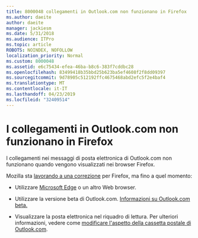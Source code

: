 ```yaml
---
title: 8000048 collegamenti in Outlook.com non funzionano in Firefox
ms.author: daeite
author: daeite
manager: jackiesm
ms.date: 5/31/2018
ms.audience: ITPro
ms.topic: article
ROBOTS: NOINDEX, NOFOLLOW
localization_priority: Normal
ms.custom: 8000048
ms.assetid: e6c75434-efea-46ba-b8c6-383f7cddbc28
ms.openlocfilehash: 83499418b35bbd25b623ba5ef4608f2f8dd09397
ms.sourcegitcommit: 9d78905c512192ffc4675468abd2efc5f2e4baf4
ms.translationtype: MT
ms.contentlocale: it-IT
ms.lasthandoff: 04/23/2019
ms.locfileid: "32409514"
---
```

# <a name="links-in-outlookcom-dont-work-in-firefox"></a>I collegamenti in Outlook.com non funzionano in Firefox

I collegamenti nei messaggi di posta elettronica di Outlook.com non funzionano quando vengono visualizzati nei browser Firefox.
  
Mozilla sta [lavorando a una correzione](https://go.microsoft.com/fwlink/p/?linkid=2001502&amp;clcid=0x409) per Firefox, ma fino a quel momento: 
  
- Utilizzare [Microsoft Edge](https://go.microsoft.com/fwlink/p/?linkid=2001503&amp;clcid=0x409) o un altro Web browser. 
    
- Utilizzare la versione beta di Outlook.com. [Informazioni su Outlook.com beta.](https://go.microsoft.com/fwlink/p/?linkid=874356&amp;clcid=0x409)
    
- Visualizzare la posta elettronica nel riquadro di lettura. Per ulteriori informazioni, vedere come [modificare l'aspetto della cassetta postale di Outlook.com](https://go.microsoft.com/fwlink/p/?linkid=2001401&amp;clcid=0x409).
    

